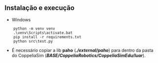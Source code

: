 ## Instalação e execução

* Windows

```
    python -m venv venv
    .\venv\Scripts\activate.bat
    pip install -r requirements.txt
    python src\test.py
```

* É necessário copiar a lib **paho** (***./external/paho***) para dentro da pasta do CoppeliaSim (***BASE/CoppeliaRobotics/CoppeliaSimEdu/luar***).
